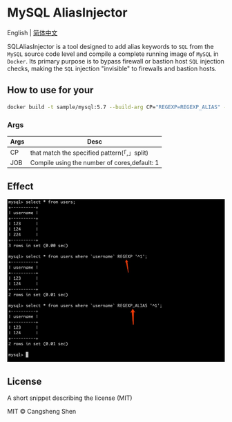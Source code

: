 # MySQL AliasInjector

English | [简体中文](./i18n/README.zh-cn.md)

SQLAliasInjector is a tool designed to add alias keywords to `SQL` from the `MySQL` source code level and compile a complete running image of `MySQL` in `Docker`. Its primary purpose is to bypass firewall or bastion host `SQL` injection checks, making the `SQL` injection "invisible" to firewalls and bastion hosts.

## How to use for your

```bash
docker build -t sample/mysql:5.7 --build-arg CP="REGEXP=REGEXP_ALIAS" --build-arg JOB="4" .
```

### Args

| Args | Desc                                         |
| ---- | -------------------------------------------- |
| CP   | that match the specified pattern(「,」split) |
| JOB  | Compile using the number of cores,default: 1 |

## Effect

<p align="center">
<img src="docs/content/assets/img/regexp.alias.png" alt="Regexp" title="Regexp" />
</p>

## License

A short snippet describing the license (MIT)

MIT © Cangsheng Shen
